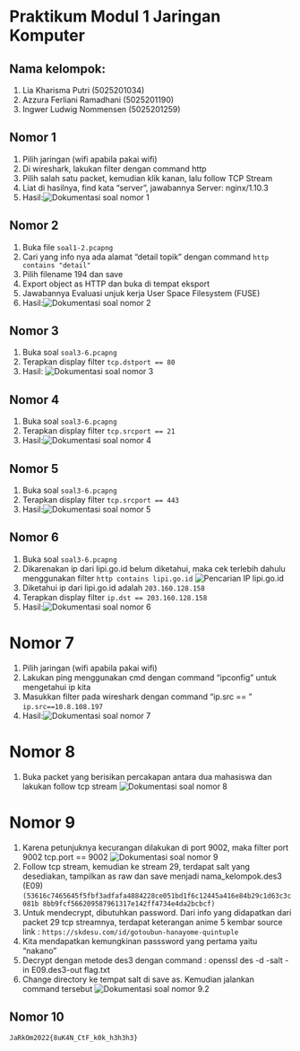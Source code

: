 # Praktikum Modul 1 Jaringan Komputer
## Nama kelompok:<br/>
1. Lia Kharisma Putri (5025201034)<br/>
2. Azzura Ferliani Ramadhani (5025201190)<br/>
3. Ingwer Ludwig Nommensen (5025201259)<br/>

## Nomor 1
1. Pilih jaringan (wifi apabila pakai wifi)
2. Di wireshark, lakukan filter dengan command http
3. Pilih salah satu packet, kemudian klik kanan, lalu follow TCP Stream
4. Liat di hasilnya, find kata “server”, jawabannya Server: nginx/1.10.3
5. Hasil:![Dokumentasi soal nomor 1](./dokumentasi/1.png)
## Nomor 2
1. Buka file `soal1-2.pcapng`
2. Cari yang info nya ada alamat “detail topik” dengan command `http contains "detail"`
3. Pilih filename 194 dan save
4. Export object as HTTP dan buka di tempat eksport
5. Jawabannya Evaluasi unjuk kerja User Space Filesystem (FUSE)
6. Hasil:![Dokumentasi soal nomor 2](./dokumentasi/2.png)
## Nomor 3
1. Buka soal `soal3-6.pcapng`
2. Terapkan display filter `tcp.dstport == 80`
3. Hasil: ![Dokumentasi soal nomor 3](./dokumentasi/3.png)
## Nomor 4
1. Buka soal `soal3-6.pcapng`
2. Terapkan display filter `tcp.srcport == 21`
3. Hasil:![Dokumentasi soal nomor 4](./dokumentasi/4.png)
## Nomor 5
1. Buka soal `soal3-6.pcapng`
2. Terapkan display filter `tcp.srcport == 443`
3. Hasil:![Dokumentasi soal nomor 5](./dokumentasi/5.png)
## Nomor 6
1. Buka soal `soal3-6.pcapng`
2. Dikarenakan ip dari lipi.go.id belum diketahui, maka cek terlebih dahulu menggunakan filter `http contains lipi.go.id`
![Pencarian IP lipi.go.id](./dokumentasi/6.1.png)
3. Diketahui ip dari lipi.go.id adalah `203.160.128.158`
4. Terapkan display filter `ip.dst == 203.160.128.158`
5. Hasil:![Dokumentasi soal nomor 6](./dokumentasi/6.2.png)
# Nomor 7
1. Pilih jaringan (wifi apabila pakai wifi)
2. Lakukan ping menggunakan cmd dengan command “ipconfig” untuk mengetahui ip kita
3. Masukkan filter pada wireshark dengan command “ip.src == <ip yang digunakan>” `ip.src==10.8.108.197`
7. Hasil:![Dokumentasi soal nomor 7](./dokumentasi/7.png)
# Nomor 8
1. Buka packet yang berisikan percakapan antara dua mahasiswa dan lakukan follow tcp stream
![Dokumentasi soal nomor 8](./dokumentasi/8.png)
# Nomor 9
1. Karena petunjuknya kecurangan dilakukan di port 9002, maka filter port 9002 tcp.port == 9002
![Dokumentasi soal nomor 9](./dokumentasi/9.png)
2. Follow tcp stream, kemudian ke stream 29, terdapat salt yang desediakan, tampilkan as raw dan save menjadi nama_kelompok.des3 (E09) `(53616c7465645f5fbf3adfafa4884228ce051bd1f6c12445a416e84b29c1d63c3c081b
8bb9fcf566209587961317e142ff4734e4da2bcbcf)`
3. Untuk mendecrypt, dibutuhkan password. Dari info yang didapatkan dari packet 29 tcp streamnya, terdapat keterangan anime 5 kembar source link : `https://skdesu.com/id/gotoubun-hanayome-quintuple`
4. Kita mendapatkan kemungkinan passsword yang pertama yaitu “nakano”
5. Decrypt dengan metode des3 dengan command : openssl des -d -salt -in E09.des3-out flag.txt
6. Change directory ke tempat salt di save as. Kemudian jalankan command tersebut
![Dokumentasi soal nomor 9.2](./dokumentasi/9.2.png)
## Nomor 10
  `JaRkOm2022{8uK4N_CtF_k0k_h3h3h3}`
